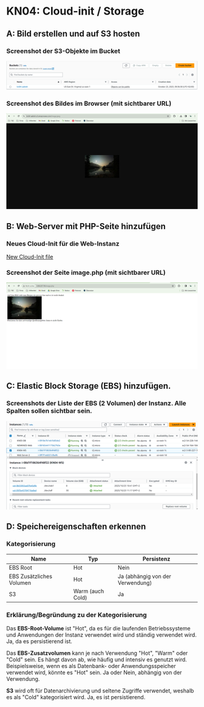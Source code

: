 # KN04: Cloud-init / Storage
## A: Bild erstellen und auf S3 hosten
### Screenshot der S3-Objekte im Bucket
![Image](https://github.com/aabishtkhh/m346-aabish/blob/main/KN04/Image/KN04-A1-Bucket.png)

### Screenshot des Bildes im Browser (mit sichtbarer URL)
![Image](https://github.com/aabishtkhh/m346-aabish/blob/main/KN04/Image/KN04-A1-BucketImageURL.png)

## B: Web-Server mit PHP-Seite hinzufügen
### Neues Cloud-Init für die Web-Instanz
[New Cloud-Init file](https://github.com/aabishtkhh/m346-aabish/blob/main/KN04/cloud-init-web.yaml)

### Screenshot der Seite image.php (mit sichtbarer URL)
![Image](https://github.com/aabishtkhh/m346-aabish/blob/main/KN04/Image/KN04-B-ImagePhp.png)

## C: Elastic Block Storage (EBS) hinzufügen.
### Screenshots der Liste der EBS (2 Volumen) der Instanz. Alle Spalten sollen sichtbar sein.
![Image](https://github.com/aabishtkhh/m346-aabish/blob/main/KN04/Image/KN04-C-2Volumes.png)

## D: Speichereigenschaften erkennen
### Kategorisierung
| Name                    | Typ                 | Persistenz                            |
| ------------------------| ------------------- | ------------------------------------- |
| EBS Root                | Hot                 | Nein                                  |
| EBS Zusätzliches Volumen| Hot                 | Ja (abhängig von der Verwendung)      |
| S3                      | Warm (auch Cold)    | Ja                                    |



### Erklärung/Begründung zu der Kategorisierung
Das <b>EBS-Root-Volume</b> ist "Hot", da es für die laufenden Betriebssysteme und Anwendungen der Instanz verwendet wird und ständig verwendet wird. Ja, da es persistierend ist.

Das <b>EBS-Zusatzvolumen</b> kann je nach Verwendung "Hot", "Warm" oder "Cold" sein. Es hängt davon ab, wie häufig und intensiv es genutzt wird. 
Beispielsweise, wenn es als Datenbank- oder Anwendungsspeicher verwendet wird, könnte es "Hot" sein. Ja oder Nein, abhängig von der Verwendung.

<b>S3</b> wird oft für Datenarchivierung und seltene Zugriffe verwendet, weshalb es als "Cold" kategorisiert wird. Ja, es ist persistierend.




